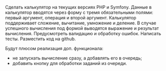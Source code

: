 Сделать калькулятор на текущих версиях PHP и Symfony.
Данные в калькулятор вводятся через форму с тремя обязательными полями: первый аргумент, операция и второй аргумент.
Калькулятор поддерживает сложение, вычитание, умножение и деление.
В случае успешного вычисления под формой выводятся выражение и результат вычисления.
Предусмотреть валидацию и обработку ошибок.
Написать тесты.
Разместить код на github.

Будут плюсом реализация доп. функционала:
- не запускать вычисление сразу, а добавлять его в очередь;
- добавить кнопку для обработки заданий из очереди.